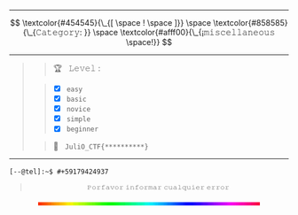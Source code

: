 <hr>

$$
\textcolor{#454545}{\_{[ \space ! \space ]}} \space \textcolor{#858585}{\_{𝙲𝚊𝚝𝚎𝚐𝚘𝚛𝚢: }} \space \textcolor{#afff00}{\_{¡𝚖𝚒𝚜𝚌𝚎𝚕𝚕𝚊𝚗𝚎𝚘𝚞𝚜 \space!}}
$$

<hr>

>
> > :trophy: &nbsp; 𝙻𝚎𝚟𝚎𝚕 :
>
> > * [x] `𝚎𝚊𝚜𝚢`
> > * [x] `𝚋𝚊𝚜𝚒𝚌`
> > * [x] `𝚗𝚘𝚟𝚒𝚌𝚎`
> > * [x] `𝚜𝚒𝚖𝚙𝚕𝚎`
> > * [x] `𝚋𝚎𝚐𝚒𝚗𝚗𝚎𝚛`
>
> > :triangular_flag_on_post: &nbsp; `𝙹𝚞𝚕𝚒𝙾_𝙲𝚃𝙵{**********}`

---

```ShellSession
[--@𝚝𝚎𝚕]:~$ #+𝟻𝟿𝟷𝟽𝟿𝟺𝟸𝟺𝟿𝟹𝟽
```

<div align="center">
  <sub>

  > 𝙿𝚘𝚛𝚏𝚊𝚟𝚘𝚛 𝚒𝚗𝚏𝚘𝚛𝚖𝚊𝚛 𝚌𝚞𝚊𝚕𝚚𝚞𝚒𝚎𝚛 𝚎𝚛𝚛𝚘𝚛

  </sub>
</div>

<div align="center">
  <a href="#--------">
    <img src= "https://github.com/Juliocj7/Juliocj7/blob/main/BarCj7.gif"/>
  </a>
</div>
